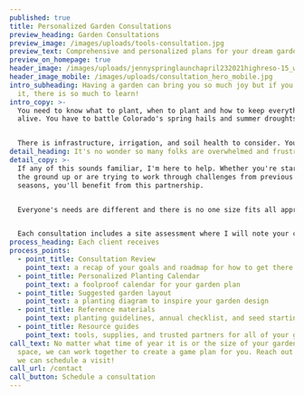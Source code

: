 ```yaml
---
published: true
title: Personalized Garden Consultations
preview_heading: Garden Consultations
preview_image: /images/uploads/tools-consultation.jpg
preview_text: Comprehensive and personalized plans for your dream garden.
preview_on_homepage: true
header_image: /images/uploads/jennyspringlaunchapril232021highreso-15_websize.jpg
header_image_mobile: /images/uploads/consultation_hero_mobile.jpg
intro_subheading: Having a garden can bring you so much joy but if you're new to
  it, there is so much to learn!
intro_copy: >-
  You need to know what to plant, when to plant and how to keep everything
  alive. You have to battle Colorado's spring hails and summer droughts.


  There is infrastructure, irrigation, and soil health to consider. You have seed packets to decipher, conflicting advice to sort through, and pests to deal with.
detail_heading: It's no wonder so many folks are overwhelmed and frustrated!
detail_copy: >-
  If any of this sounds familiar, I'm here to help. Whether you're starting from
  the ground up or are trying to work through challenges from previous growing
  seasons, you'll benefit from this partnership.


  Everyone's needs are different and there is no one size fits all approach to gardening. While books and websites are wonderful resources, nothing compares to in-person expert advice. I create individualized plans that work for the specific needs of my clients.


  Each consultation includes a site assessment where I will note your challenges and opportunities. We'll discuss what your gardening goals are and create a plan for how to get there. each client receives personalized materials to help them save time, money, and effort.
process_heading: Each client receives
process_points:
  - point_title: Consultation Review
    point_text: a recap of your goals and roadmap for how to get there
  - point_title: Personalized Planting Calendar
    point_text: a foolproof calendar for your garden plan
  - point_title: Suggested garden layout
    point_text: a planting diagram to inspire your garden design
  - point_title: Reference materials
    point_text: planting guidelines, annual checklist, and seed starting guid
  - point_title: Resource guides
    point_text: tools, supplies, and trusted partners for all of your gardening needs
call_text: No matter what time of year it is or the size of your gardening
  space, we can work together to create a game plan for you. Reach out today so
  we can schedule a visit!
call_url: /contact
call_button: Schedule a consultation
---
```

